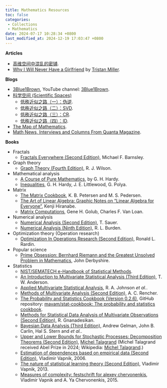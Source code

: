 ```yaml
---
title: Mathematics Resources
toc: false
categories:
 - Collections
 - Mathematics
date: 2024-07-17 10:28:34 +0800
last_modified_at: 2024-12-19 17:03:47 +0800
---
```


**Articles**

- [高维空间中混乱的密铺](https://mp.weixin.qq.com/s/F8pDQqwrwRfcTIS_dUwbNA).
- [Why I Will Never Have a Girlfriend](https://logological.org/girlfriend) by [Tristan Miller](https://logological.org/).

**Blogs**

- [3Blue1Brown](https://www.3blue1brown.com/), YouTube channel: [3Blue1Brown](https://www.youtube.com/@3blue1brown).
- [科学空间 (Scientific Spaces)](https://kexue.fm/)
  - [低秩近似之路（一）：伪逆](https://kexue.fm/archives/10366).
  - [低秩近似之路（二）：SVD](https://kexue.fm/archives/10407).
  - [低秩近似之路（三）：CR](https://kexue.fm/archives/10427).
  - [低秩近似之路（四）：ID](https://kexue.fm/archives/10501).
- [The Map of Mathematics](https://mathmap.quantamagazine.org/map/).
- [Math News, Interviews and Columns From Quanta Magazine](https://www.quantamagazine.org/mathematics/).

**Books**

- Fractals
  - [Fractals Everywhere (Second Edition)](https://mate.dm.uba.ar/~umolter/materias/referencias/B.pdf), Michael F. Barnsley.
- Graph theory
  - [Graph Theory (Fourth Edition)](https://www.maths.ed.ac.uk/~v1ranick/papers/wilsongraph.pdf), R. J. Wilson.
- Mathematical analysis
  - [A Course of Pure Mathematics](https://www.gutenberg.org/files/38769/38769-pdf.pdf), by G. H. Hardy.
  - [Inequalities](https://mathematicalolympiads.wordpress.com/wp-content/uploads/2012/08/inequalities-hardy-littlewood-polya.pdf), G. H. Hardy, J. E. Littlewood, G. Polya.
- Matrix
  - [The Matrix Cookbook](https://www.math.uwaterloo.ca/~hwolkowi/matrixcookbook.pdf), K. B. Petersen and M. S. Pedersen.
  - [The Art of Linear Algebra: Graphic Notes on “Linear Algebra for Everyone”](https://github.com/kenjihiranabe/The-Art-of-Linear-Algebra/blob/main/The-Art-of-Linear-Algebra.pdf), Kenji Hiranabe.
  - [Matrix Computations](https://math.ecnu.edu.cn/~jypan/Teaching/books/2013%20Matrix%20Computations%204th.pdf), Gene H. Golub, Charles F. Van Loan.
- Numerical analysis
  - [Numerical Analysis (Second Edition)](https://eclass.aueb.gr/modules/document/file.php/MISC249/Sauer%20-%20Numerical%20Analysis%202e.pdf), T. Sauer.
  - [Numerical Analysis (Ninth Edition)](https://faculty.ksu.edu.sa/sites/default/files/numerical_analysis_9th.pdf), R. L. Burden.
- Optimization theory (Operation research)
  - [Optimization In Operations Research (Second Edition)](https://industri.fatek.unpatti.ac.id/wp-content/uploads/2019/03/173-Optimization-in-Operations-Research-Ronald-L.-Rardin-Edisi-2-2015.pdf), Ronald L. Rardin.
- Popular science
  - [Prime Obsession: Bernhard Riemann and the Greatest Unsolved Problem in Mathematics](http://tomlr.free.fr/Math%E9matiques/Fichiers%20Claude/Nombres/Derbyshire%20-%20Prime%20Obsession%20-%20Bernhard%20Riemann%20and%20the%20Greatest%20Unsolved%20Problem%20in%20MathematicsAAA.pdf), John Derbyshire.
- Statistics
  - [NIST/SEMATECH e-Handbook of Statistical Methods](http://www.itl.nist.gov/div898/handbook/).
  - [An Introduction to  Multivariate Statistical Analysis (Third Edition)](http://staff.ustc.edu.cn/~ynyang/vector/2.pdf), T. W. Anderson.
  - [Applied Multivariate Statistical Analysis](https://www.webpages.uidaho.edu/~stevel/519/Applied%20Multivariate%20Statistical%20Analysis%20by%20Johnson%20and%20Wichern.pdf), R. A. Johnson *et al.*.
  - [Methods of Multivariate Analysis (Second Edition)](https://www.ipen.br/biblioteca/slr/cel/0241), A. C. Rencher.
  - [The Probability and Statistics Cookbook (Version 0.2.6)](http://statistics.zone/), GitHub repository: [mavam/stat-cookbook: The probability and statistics cookbook](https://github.com/mavam/stat-cookbook).
  - [Methods for Statistical Data Analysis of Multivariate Observations (Second Edition)](http://ndl.ethernet.edu.et/bitstream/123456789/33247/1/R.%20Gnanadesikan_1997.pdf), R. Gnanadesikan.
  - [Bayesian Data Analysis (Third Edition)](http://www.stat.columbia.edu/~gelman/book/BDA3.pdf), Andrew Gelman, John B. Carlin, Hal S. Stern and *et al.*.
  - [Upper and Lower Bounds for Stochastic Processes: Decomposition Theorems (Second Edition)](https://michel.talagrand.net/ULBSPRINGER.pdf), [Michel Talagrand](https://michel.talagrand.net/) (Michel Talagrand received Abel Prize in 2024; Wikipedia: [Michel Talagrand](https://en.wikipedia.org/wiki/Michel_Talagrand).)
  - [Estimation of dependences based on empirical data (Second Edition)](https://link.springer.com/book/10.1007/0-387-34239-7), Vladimir Vapnik, 2006.
  - [The nature of statistical learning theory (Second Edition)](https://link.springer.com/book/10.1007/978-1-4757-3264-1), Vladimir Vapnik, 2013.
  - [Measures of complexity: festschrift for alexey chervonenkis](https://link.springer.com/book/10.1007/978-3-319-21852-6), Vladimir Vapnik and A. Ya Chervonenkis, 2015.
